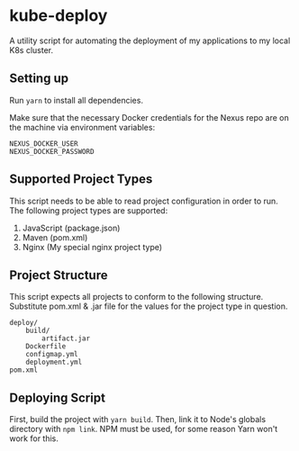 # kube-deploy

A utility script for automating the deployment of my applications to my local K8s cluster.

## Setting up

Run `yarn` to install all dependencies.

Make sure that the necessary Docker credentials for the Nexus repo are on the machine via environment variables:

```
NEXUS_DOCKER_USER
NEXUS_DOCKER_PASSWORD
```

## Supported Project Types

This script needs to be able to read project configuration in order to run. The following project types are supported:

1. JavaScript (package.json)
1. Maven (pom.xml)
1. Nginx (My special nginx project type)

## Project Structure

This script expects all projects to conform to the following structure. Substitute pom.xml & .jar file for the values for the project type in question.

```
deploy/
    build/
        artifact.jar
    Dockerfile
    configmap.yml
    deployment.yml
pom.xml
```

## Deploying Script

First, build the project with `yarn build`. Then, link it to Node's globals directory with `npm link`. NPM must be used, for some reason Yarn won't work for this.